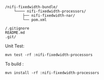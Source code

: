 ```
/nifi-fixedwidth-bundle/
    └──── nifi-fixedwidth-processors/
        ├── nifi-fixedwidth-nar/
        └── pom.xml

/.gitignore
README.md
.git/
```

Unit Test:
```
mvn test -rf :nifi-fixedwidth-processors
```

To build :
```
mvn install -rf :nifi-fixedwidth-processors
```
